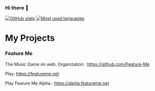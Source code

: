 ### Hi there 👋

[![GitHub stats](https://github-readme-stats.vercel.app/api?username=Mkskdesu
)](https://github.com/anuraghazra/github-readme-stats)
[![Most used languages](https://github-readme-stats.vercel.app/api/top-langs?username=Mkskdesu&show_icons=true&locale=en&layout=compact)](https://github.com/anuraghazra/github-readme-stats)

# My Projects
### Feature Me
The Music Game on web.
Organization : https://github.com/Feature-Me

Play: https://featureme.net

Play Feature Me Alpha : https://alpha.featureme.net
